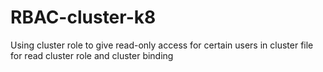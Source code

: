 # RBAC-cluster-k8
Using cluster role to give read-only access for certain users in  cluster file for read cluster role  and cluster binding
